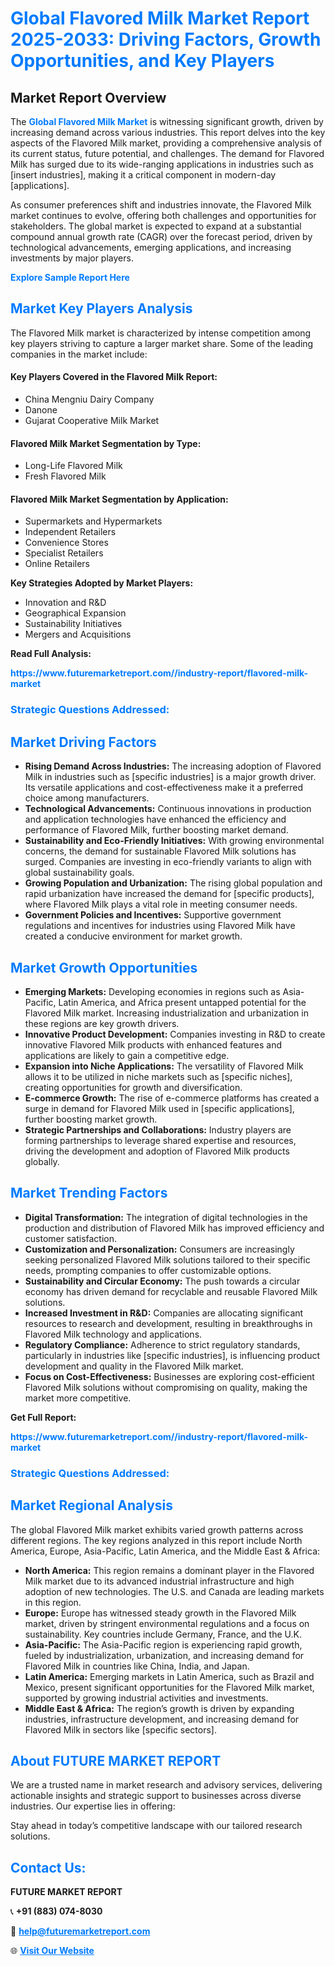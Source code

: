 <h1 style="color: #007BFF;">Global Flavored Milk Market Report 2025-2033: Driving Factors, Growth Opportunities, and Key Players</h1>

<section id="overview">
<h2>Market Report Overview</h2>
<p>The <a href="https://www.futuremarketreport.com//industry-report/flavored-milk-market" style="color: #007BFF; text-decoration: none;"><strong>Global Flavored Milk Market</strong></a> is witnessing significant growth, driven by increasing demand across various industries. This report delves into the key aspects of the Flavored Milk market, providing a comprehensive analysis of its current status, future potential, and challenges. The demand for Flavored Milk has surged due to its wide-ranging applications in industries such as [insert industries], making it a critical component in modern-day [applications].</p>
<p>As consumer preferences shift and industries innovate, the Flavored Milk market continues to evolve, offering both challenges and opportunities for stakeholders. The global market is expected to expand at a substantial compound annual growth rate (CAGR) over the forecast period, driven by technological advancements, emerging applications, and increasing investments by major players.</p>
</section>

<section id="overview">
<p><a href="https://www.futuremarketreport.com//request-sample/reportId=51476" style="color: #007BFF; text-decoration: none;"><strong>Explore Sample Report Here</strong></a></p>
</section>

<section id="key-players">
<h2 style="color: #007BFF;">Market Key Players Analysis</h2>
<p>The Flavored Milk market is characterized by intense competition among key players striving to capture a larger market share. Some of the leading companies in the market include:</p>
<h4>Key Players Covered in the Flavored Milk Report:</h4>
<ul><li>China Mengniu Dairy Company</li><li>Danone</li><li>Gujarat Cooperative Milk Market</li></ul>
<h4>Flavored Milk Market Segmentation by Type:</h4>
<ul><li>Long-Life Flavored Milk</li><li>Fresh Flavored Milk</li></ul>

<h4>Flavored Milk Market Segmentation by Application:</h4>
<ul><li>Supermarkets and Hypermarkets</li><li>Independent Retailers</li><li>Convenience Stores</li><li>Specialist Retailers</li><li>Online Retailers</li></ul>
<p><strong>Key Strategies Adopted by Market Players:</strong></p>
<ul>
<li>Innovation and R&D</li>
<li>Geographical Expansion</li>
<li>Sustainability Initiatives</li>
<li>Mergers and Acquisitions</li>
</ul>
</section>

<section>
<p><strong>Read Full Analysis: </strong></p><a href="https://www.futuremarketreport.com//industry-report/flavored-milk-market" style="color: #007BFF; text-decoration: none;"><strong>https://www.futuremarketreport.com//industry-report/flavored-milk-market</strong></a>
<h3 style="color: #007BFF;">Strategic Questions Addressed:</h3>
</section>

<section id="driving-factors">
<h2 style="color: #007BFF;">Market Driving Factors</h2>
<ul>
<li><strong>Rising Demand Across Industries:</strong> The increasing adoption of Flavored Milk in industries such as [specific industries] is a major growth driver. Its versatile applications and cost-effectiveness make it a preferred choice among manufacturers.</li>
<li><strong>Technological Advancements:</strong> Continuous innovations in production and application technologies have enhanced the efficiency and performance of Flavored Milk, further boosting market demand.</li>
<li><strong>Sustainability and Eco-Friendly Initiatives:</strong> With growing environmental concerns, the demand for sustainable Flavored Milk solutions has surged. Companies are investing in eco-friendly variants to align with global sustainability goals.</li>
<li><strong>Growing Population and Urbanization:</strong> The rising global population and rapid urbanization have increased the demand for [specific products], where Flavored Milk plays a vital role in meeting consumer needs.</li>
<li><strong>Government Policies and Incentives:</strong> Supportive government regulations and incentives for industries using Flavored Milk have created a conducive environment for market growth.</li>
</ul>
</section>

<section id="growth-opportunities">
<h2 style="color: #007BFF;">Market Growth Opportunities</h2>
<ul>
<li><strong>Emerging Markets:</strong> Developing economies in regions such as Asia-Pacific, Latin America, and Africa present untapped potential for the Flavored Milk market. Increasing industrialization and urbanization in these regions are key growth drivers.</li>
<li><strong>Innovative Product Development:</strong> Companies investing in R&D to create innovative Flavored Milk products with enhanced features and applications are likely to gain a competitive edge.</li>
<li><strong>Expansion into Niche Applications:</strong> The versatility of Flavored Milk allows it to be utilized in niche markets such as [specific niches], creating opportunities for growth and diversification.</li>
<li><strong>E-commerce Growth:</strong> The rise of e-commerce platforms has created a surge in demand for Flavored Milk used in [specific applications], further boosting market growth.</li>
<li><strong>Strategic Partnerships and Collaborations:</strong> Industry players are forming partnerships to leverage shared expertise and resources, driving the development and adoption of Flavored Milk products globally.</li>
</ul>
</section>

<section id="trending-factors">
<h2 style="color: #007BFF;">Market Trending Factors</h2>
<ul>
<li><strong>Digital Transformation:</strong> The integration of digital technologies in the production and distribution of Flavored Milk has improved efficiency and customer satisfaction.</li>
<li><strong>Customization and Personalization:</strong> Consumers are increasingly seeking personalized Flavored Milk solutions tailored to their specific needs, prompting companies to offer customizable options.</li>
<li><strong>Sustainability and Circular Economy:</strong> The push towards a circular economy has driven demand for recyclable and reusable Flavored Milk solutions.</li>
<li><strong>Increased Investment in R&D:</strong> Companies are allocating significant resources to research and development, resulting in breakthroughs in Flavored Milk technology and applications.</li>
<li><strong>Regulatory Compliance:</strong> Adherence to strict regulatory standards, particularly in industries like [specific industries], is influencing product development and quality in the Flavored Milk market.</li>
<li><strong>Focus on Cost-Effectiveness:</strong> Businesses are exploring cost-efficient Flavored Milk solutions without compromising on quality, making the market more competitive.</li>
</ul>
</section>

<section>
<p><strong>Get Full Report: </strong></p><a href="https://www.futuremarketreport.com//industry-report/flavored-milk-market" style="color: #007BFF; text-decoration: none;"><strong>https://www.futuremarketreport.com//industry-report/flavored-milk-market</strong></a>
<h3 style="color: #007BFF;">Strategic Questions Addressed:</h3>
</section>


<section id="regional-analysis">
<h2 style="color: #007BFF;">Market Regional Analysis</h2>
<p>The global Flavored Milk market exhibits varied growth patterns across different regions. The key regions analyzed in this report include North America, Europe, Asia-Pacific, Latin America, and the Middle East & Africa:</p>
<ul>
<li><strong>North America:</strong> This region remains a dominant player in the Flavored Milk market due to its advanced industrial infrastructure and high adoption of new technologies. The U.S. and Canada are leading markets in this region.</li>
<li><strong>Europe:</strong> Europe has witnessed steady growth in the Flavored Milk market, driven by stringent environmental regulations and a focus on sustainability. Key countries include Germany, France, and the U.K.</li>
<li><strong>Asia-Pacific:</strong> The Asia-Pacific region is experiencing rapid growth, fueled by industrialization, urbanization, and increasing demand for Flavored Milk in countries like China, India, and Japan.</li>
<li><strong>Latin America:</strong> Emerging markets in Latin America, such as Brazil and Mexico, present significant opportunities for the Flavored Milk market, supported by growing industrial activities and investments.</li>
<li><strong>Middle East & Africa:</strong> The region’s growth is driven by expanding industries, infrastructure development, and increasing demand for Flavored Milk in sectors like [specific sectors].</li>
</ul>
</section>

<footer>
<h2 style="color: #007BFF;">About FUTURE MARKET REPORT</h2>
<p>We are a trusted name in market research and advisory services, delivering actionable insights and strategic support to businesses across diverse industries. Our expertise lies in offering:</p>

<p>Stay ahead in today’s competitive landscape with our tailored research solutions.</p>

<h2 style="color: #007BFF;">Contact Us:</h2>
<p><strong>FUTURE MARKET REPORT</strong></p>
<p>📞 <strong>+91 (883) 074-8030</strong></p>
<p>📧 <strong><a href="mailto:help@futuremarketreport.com" style="color: #007BFF;">help@futuremarketreport.com</a></strong></p>
<p>🌐 <strong><a href="https://www.futuremarketreport.com/" style="color: #007BFF;">Visit Our Website</a></strong></p>
</footer>